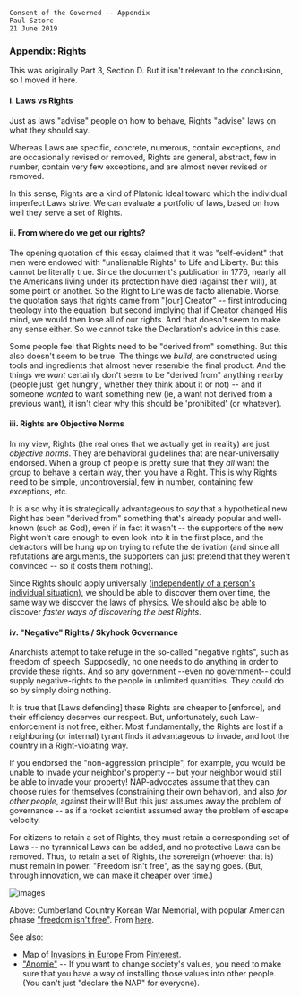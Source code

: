  
    Consent of the Governed -- Appendix
    Paul Sztorc
    21 June 2019

### Appendix: Rights

This was originally Part 3, Section D. But it isn't relevant to the conclusion, so I moved it here.

#### i. Laws vs Rights

Just as laws "advise" people on how to behave, Rights "advise" laws on what they should say.

<!-- somewhat like the difference between Ethics and Morals -->

Whereas Laws are specific, concrete, numerous, contain exceptions, and are occasionally revised or removed, Rights are general, abstract, few in number, contain very few exceptions, and are almost never revised or removed.

In this sense, Rights are a kind of Platonic Ideal toward which the individual imperfect Laws strive. We can evaluate a portfolio of laws, based on how well they serve a set of Rights.

#### ii. From where do we get our rights?

The opening quotation of this essay claimed that it was "self-evident" that men were endowed with "unalienable Rights" to Life and Liberty. But this cannot be literally true. Since the document's publication in 1776, nearly all the Americans living under its protection have died (against their will), at some point or another. So the Right to Life was de facto alienable. Worse, the quotation says that rights came from "[our] Creator" -- first introducing theology into the equation, but second implying that if Creator changed His mind, we would then lose all of our rights. And that doesn't seem to make any sense either. So we cannot take the Declaration's advice in this case.

Some people feel that Rights need to be "derived from" something. But this also doesn't seem to be true. The things we *build*, are constructed using tools and ingredients that almost never resemble the final product. And the things we *want* certainly don't seem to be "derived from" anything nearby (people just 'get hungry', whether they think about it or not) -- and if someone *wanted* to want something new (ie, a want not derived from a previous want), it isn't clear why this should be 'prohibited' (or whatever).

#### iii. Rights are Objective Norms

In my view, Rights (the real ones that we actually get in reality) are just *objective norms*. They are behavioral guidelines that are near-universally endorsed. When a group of people is pretty sure that they *all* want the group to behave a certain way, then you have a Right. This is why Rights need to be simple, uncontroversial, few in number, containing few exceptions, etc.

It is also why it is strategically advantageous to *say* that a hypothetical new Right has been "derived from" something that's already popular and well-known (such as God), even if in fact it wasn't -- the supporters of the new Right won't care enough to even look into it in the first place, and the detractors will be hung up on trying to refute the derivation (and since all refutations are arguments, the supporters can just pretend that they weren't convinced -- so it costs them nothing).

Since Rights should apply universally ([independently of a person's individual situation](https://en.wikipedia.org/wiki/Original_position)), we should be able to discover them over time, the same way we discover the laws of physics. We should also be able to discover *faster ways of discovering the best Rights*. 

<!-- what a mess these sections turned out to be

#### iii. Do Rights exist

Rights contain knowledge about what we want, and what the people around us want. And, of course, of what we can make, and what the people around us can make. But that description is so vague, as to be true of virtually everything done by humans. Notably, it is also true of the question "where does an entrepreneur get his profits?", which I believe is no accident.

My view is descriptive -- it is that *all rights come from the landlord's mind*. The landlord (or anarchic non-landlord) imbues the land with a certain *attitude* (for lack of a better word). The owner of the land agrees to try to make certain kinds of Laws -- these Laws affect the ways which you can be treated, and the ways in which you are allowed to treat others.

In a monarchy, the King would own all the land, and Rights (and Laws) would come from him (for as long as he is in power).

Now, who is this all-important landlord? Well, personally I follow Henry George in believing that [the land belongs to everybody](https://en.wikipedia.org/wiki/Henry_George) (since no one produced it). So everyone is both tenant and landowner -- we must wonder "what does everyone around here want?". Hence the problem of governance. But under 

The endless [re-examination of rights](https://en.wikipedia.org/wiki/Rights#Definitional_issues), is just the landlord trying to make up his mind. In a large, diverse, complex country, the landlord will have to constantly make and re-make his mind. The endless re-framing and arguing about Rights, is just tenants trying to obtain more-favorable treatment from the landlord (as they should!).

In
#### iii. Are Rights Subjective?

We *use* rights in order to manage and direct a portfolio of laws, and of course to help measure the consent of the governed. In that way, they have a real impact on physical reality.

Even though Rights come from human brains (in this view), I believe that they are also exist objectively, in some (very mysterious) sense. Certainly, there are ways of reasoning about "what a group wants", vs "what you personally want" (for example Rawls' ["veil of ignorance"]()) -- although there doesn't seem to be any way of checking to make sure that you have understood "what it is like to be someone else" well-enough.

They come from the "sovereign", which is a fancy way of saying that they come from *the landlord's mind*. The landlord is in a certain mood

-->

#### iv. "Negative" Rights / Skyhook Governance

Anarchists attempt to take refuge in the so-called "negative rights", such as freedom of speech. Supposedly, no one needs to do anything in order to provide these rights. And so any government --even no government-- could supply negative-rights to the people in unlimited quantities. They could do so by simply doing nothing.

It is true that [Laws defending] these Rights are cheaper to [enforce], and their efficiency deserves our respect. But, unfortunately, such Law-enforcement is not free, either. Most fundamentally, the Rights are lost if a neighboring (or internal) tyrant finds it advantageous to invade, and loot the country in a Right-violating way.

If you endorsed the "non-aggression principle", for example, you would be unable to invade your neighbor's property -- but your neighbor would still be able to invade your property! NAP-advocates assume that they can choose rules for themselves (constraining their own behavior), and also *for other people*, against their will! But this just assumes away the problem of governance -- as if a rocket scientist assumed away the problem of escape velocity.

<!-- too political (ironically), but also too Deutsch-heavy

    People wring their hands
    and say that there must be
    "better ways of finding solutions"
    than warfare. Of course there are.
    ...
    But no way of finding solutions
    is so effective that it can work
    when it isn't being used.

--[David Deutsch](https://www.edge.org/documents/whatnow/whatnow_deutsch.html)
-->

For citizens to retain a set of Rights, they must retain a corresponding set of Laws -- no tyrannical Laws can be added, and no protective Laws can be removed. Thus, to retain a set of Rights, the sovereign (whoever that is) must remain in power. "Freedom isn't free", as the saying goes. (But, through innovation, we can make it cheaper over time.)

![images](https://cdn.lib.unc.edu/commemorative-landscapes/media/monument/475_rep.jpg)

Above: Cumberland Country Korean War Memorial, with popular American phrase ["freedom isn't free"](https://en.wikipedia.org/wiki/Freedom_isn%27t_free). From [here](https://docsouth.unc.edu/commland/monument/475/).

See also:

* Map of [Invasions in Europe](/images/european-invasions-700.jpg) From [Pinterest](https://www.pinterest.com/pin/430867889322838149/).
* ["Anomie"](https://en.wikipedia.org/wiki/Anomie) -- If you want to change society's values, you need to make sure that you have a way of installing those values into other people. (You can't just "declare the NAP" for everyone).

